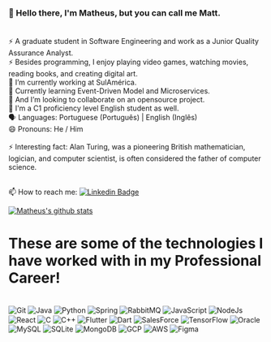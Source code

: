### 👋 Hello there, I'm Matheus, but you can call me Matt. <br/> <br/>

⚡ A graduate student in Software Engineering and work as a Junior Quality Assurance Analyst. <br/>
⚡ Besides programming, I enjoy playing video games, watching movies, reading books, and creating digital art. <br/>
🔭 I’m currently working at SulAmérica. <br/>
🌱 Currently learning Event-Driven Model and Microservices. <br/>
👯 And I’m looking to collaborate on an opensource project. <br/>
💬 I'm a C1 proficiency level English student as well. <br/>
:speaking_head: Languages: Portuguese (Português) | English (Inglês) <br/>
😄 Pronouns: He / Him <br/> <br/>
⚡ Interesting fact: Alan Turing, was a pioneering British mathematician, logician, and computer scientist, is often considered the father of computer science. <br/> <br/>

📫 How to reach me: 
[![Linkedin Badge](https://img.shields.io/badge/-Matheus_dos_Santos-blue?style=flat-square&logo=Linkedin&logoColor=white&link=https://www.linkedin.com/in/matheus-d-santos/)](https://www.linkedin.com/in/matheus-d-santos/) <br/>

[![Matheus's github stats](https://github-readme-stats.vercel.app/api?username=matdsant&include_all_commits=true&count_private=true&show_icons=true&theme=default)](https://github.com/matdsant/github-readme-stats) <br/>

# These are some of the technologies I have worked with in my Professional Career! <br/>

<div style="display: inline_block"><br/>
    <img align="center" alt="Git" src="https://img.shields.io/badge/GIT-E44C30?style=for-the-badge&logo=git&logoColor=white" />
    <img align="center" alt="Java" src="https://img.shields.io/badge/Java-ED8B00?style=for-the-badge&logo=openjdk&logoColor=white" />
    <img align="center" alt="Python" src="https://img.shields.io/badge/Python-14354C?style=for-the-badge&logo=python&logoColor=white" />
    <img align="center" alt="Spring" src="https://img.shields.io/badge/Spring-6DB33F?style=for-the-badge&logo=spring&logoColor=white" />
    <img align="center" alt="RabbitMQ" src="https://img.shields.io/badge/rabbitmq-%23FF6600.svg?&style=for-the-badge&logo=rabbitmq&logoColor=white" />
    <img align="center" alt="JavaScript" src="https://img.shields.io/badge/JavaScript-F7DF1E?style=for-the-badge&logo=javascript&logoColor=black" />
    <img align="center" alt="NodeJs" src="https://img.shields.io/badge/Node.js-43853D?style=for-the-badge&logo=node.js&logoColor=white" />
    <img align="center" alt="React" src="https://img.shields.io/badge/React-20232A?style=for-the-badge&logo=react&logoColor=61DAFB" />
    <img align="center" alt="C" src="https://img.shields.io/badge/C-00599C?style=for-the-badge&logo=c&logoColor=white" />
    <img align="center" alt="C++" src="https://img.shields.io/badge/C%2B%2B-00599C?style=for-the-badge&logo=c%2B%2B&logoColor=white" />
    <img align="center" alt="Flutter" src="https://img.shields.io/badge/Flutter-02569B?style=for-the-badge&logo=flutter&logoColor=white" />
    <img align="center" alt="Dart" src="https://img.shields.io/badge/Dart-0175C2?style=for-the-badge&logo=dart&logoColor=white" />
    <img align="center" alt="SalesForce" src="https://img.shields.io/badge/Salesforce-00A1E0?style=for-the-badge&logo=Salesforce&logoColor=white" />
    <img align="center" alt="TensorFlow" src="https://img.shields.io/badge/TensorFlow-FF6F00?style=for-the-badge&logo=tensorflow&logoColor=white" />
    <img align="center" alt="Oracle" src="https://img.shields.io/badge/Oracle-F80000?style=for-the-badge&logo=Oracle&logoColor=white" />
    <img align="center" alt="MySQL" src="https://img.shields.io/badge/MySQL-00000F?style=for-the-badge&logo=mysql&logoColor=white" />
    <img align="center" alt="SQLite" src="https://img.shields.io/badge/SQLite-07405E?style=for-the-badge&logo=sqlite&logoColor=white" />
    <img align="center" alt="MongoDB" src="https://img.shields.io/badge/MongoDB-4EA94B?style=for-the-badge&logo=mongodb&logoColor=white" />
    <img align="center" alt="GCP" src="https://img.shields.io/badge/Google_Cloud-4285F4?style=for-the-badge&logo=google-cloud&logoColor=white" />
    <img align="center" alt="AWS" src="https://img.shields.io/badge/Amazon_AWS-232F3E?style=for-the-badge&logo=amazon-aws&logoColor=white" />
    <img align="center" alt="Figma" src="https://img.shields.io/badge/Figma-F24E1E?style=for-the-badge&logo=figma&logoColor=white" />
</div>
